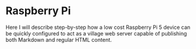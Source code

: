 <!-- This is a marker for comming sub page -->

# Raspberry Pi

Here I will describe step-by-step how a low cost Raspberry Pi 5 device can be quickly configured to act as a village web server capable of publishing both Markdown and regular HTML content.

